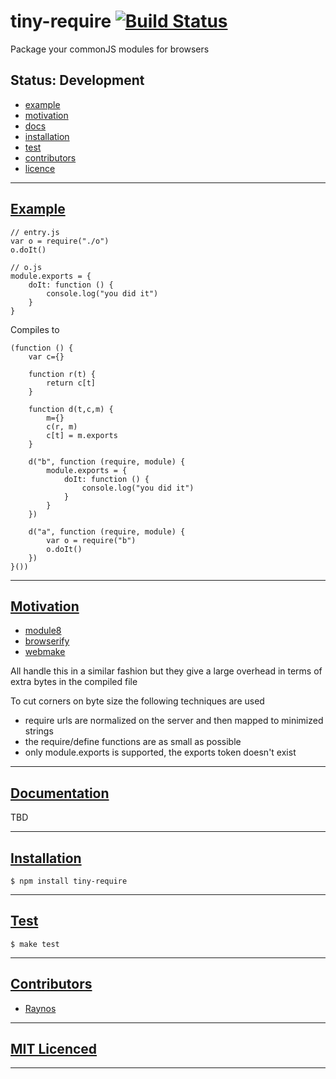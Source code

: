 # tiny-require [![Build Status][1]][2]

Package your commonJS modules for browsers

## Status: Development

 - [example][3]
 - [motivation][4]
 - [docs][8]
 - [installation][9]
 - [test][10]
 - [contributors][11]
 - [licence][12]

***

## <a name="example" href="#example">Example</a>

    // entry.js
    var o = require("./o")
    o.doIt()

    // o.js
    module.exports = { 
        doIt: function () {
            console.log("you did it")    
        }
    }

Compiles to

    (function () {
        var c={}

        function r(t) {
            return c[t]
        }

        function d(t,c,m) {
            m={}
            c(r, m)
            c[t] = m.exports
        }

        d("b", function (require, module) {
            module.exports = {
                doIt: function () {
                    console.log("you did it")
                }
            }
        })

        d("a", function (require, module) {
            var o = require("b")
            o.doIt()
        })
    }())

***

## <a name="motivation" href="#motivation">Motivation</a>

 - [module8][5]
 - [browserify][6]
 - [webmake][7]

All handle this in a similar fashion but they give a large overhead in terms of extra bytes in the compiled file

To cut corners on byte size the following techniques are used

 - require urls are normalized on the server and then mapped to minimized strings
 - the require/define functions are as small as possible
 - only module.exports is supported, the exports token doesn't exist

***

## <a name="docs" href="#docs">Documentation</a>

TBD

***

## <a name="installation" href="#installation">Installation</a>

`$ npm install tiny-require`

***

## <a name="test" href="#test">Test</a>

`$ make test`

***

## <a name="contributors" href="#contributors">Contributors</a>

 - [Raynos][13]

***

## <a name="licence" href="#licence">MIT Licenced</a>

***

  [1]: https://secure.travis-ci.org/Raynos/tiny-require.png
  [2]: http://travis-ci.org/Raynos/tiny-require
  [3]: https://github.com/Raynos/tiny-require#example
  [4]: https://github.com/Raynos/tiny-require#motivation
  [5]: https://github.com/clux/modul8
  [6]: https://github.com/substack/node-browserify
  [7]: https://github.com/medikoo/modules-webmake
  [8]: https://github.com/Raynos/tiny-require#docs
  [9]: https://github.com/Raynos/tiny-require#installation
  [10]: https://github.com/Raynos/tiny-require#test
  [11]: https://github.com/Raynos/tiny-require#contributors
  [12]: https://github.com/Raynos/tiny-require#licence
  [13]: https://github.com/Raynos